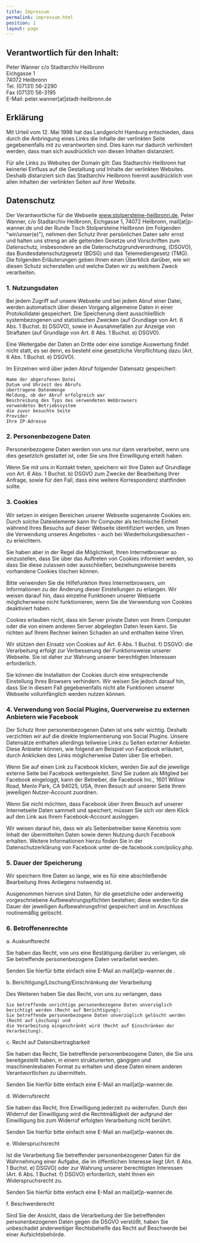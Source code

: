 ```yaml
---
title: Impressum
permalink: impressum.html
position: 1
layout: page
---
```


## Verantwortlich für den Inhalt:  
Peter Wanner
c/o 
Stadtarchiv Heilbronn  
Eichgasse 1  
74072 Heilbronn  
Tel. (07131) 56-2290  
Fax (07131) 56-3195  
E-Mail: peter.wanner[at]stadt-heilbronn.de  
 
## Erklärung  
Mit Urteil vom 12. Mai 1998 hat das Landgericht Hamburg entschieden, dass durch die Anbringung eines Links die Inhalte der verlinkten Seite gegebenenfalls mit zu verantworten sind. Dies kann nur dadurch verhindert werden, dass man sich ausdrücklich von diesen Inhalten distanziert.  

Für alle Links zu Websites der Domain gilt: Das Stadtarchiv Heilbronn hat keinerlei Einfluss auf die Gestaltung und Inhalte der verlinkten Websites. Deshalb distanziert sich das Stadtarchiv Heilbronn hiermit ausdrücklich von allen Inhalten der verlinkten Seiten auf ihrer Website.

## Datenschutz

Der Verantwortliche für die Webseite www.stolpersteine-heilbronn.de, Peter Wanner, c/o Stadtarchiv Heilbronn, Eichgasse 1, 74072 Heilbronn, mail[at]p-wanner.de und der Runde Tisch Stolpersteine Heilbronn (im Folgenden "wir/unser(e)"), nehmen den Schutz Ihrer persönlichen Daten sehr ernst und halten uns streng an alle geltenden Gesetze und Vorschriften zum Datenschutz, insbesondere an die Datenschutzgrundverordnung, (DSGVO), das Bundesdatenschutzgesetz (BDSG) und das Telemediengesetz (TMG). Die folgenden Erläuterungen geben Ihnen einen Überblick darüber, wie wir diesen Schutz sicherstellen und welche Daten wir zu welchem Zweck verarbeiten.

### 1. Nutzungsdaten

Bei jedem Zugriff auf unsere Webseite und bei jedem Abruf einer Datei, werden automatisch über diesen Vorgang allgemeine Daten in einer Protokolldatei gespeichert. Die Speicherung dient ausschließlich systembezogenen und statistischen Zwecken (auf Grundlage von Art. 6 Abs. 1 Buchst. b) DSGVO), sowie in Ausnahmefällen zur Anzeige von Straftaten (auf Grundlage von Art. 6 Abs. 1 Buchst. e) DSGVO).

Eine Weitergabe der Daten an Dritte oder eine sonstige Auswertung findet nicht statt, es sei denn, es besteht eine gesetzliche Verpflichtung dazu (Art. 6 Abs. 1 Buchst. e) DSGVO).

Im Einzelnen wird über jeden Abruf folgender Datensatz gespeichert:

    Name der abgerufenen Datei
    Datum und Uhrzeit des Abrufs
    übertragene Datenmenge
    Meldung, ob der Abruf erfolgreich war
    Beschreibung des Typs des verwendeten Webbrowsers
    verwendetes Betriebssystem
    die zuvor besuchte Seite
    Provider
    Ihre IP-Adresse

### 2. Personenbezogene Daten

Personenbezogene Daten werden von uns nur dann verarbeitet, wenn uns dies gesetzlich gestattet ist, oder Sie uns Ihre Einwilligung erteilt haben.

Wenn Sie mit uns in Kontakt treten, speichern wir Ihre Daten auf Grundlage von Art. 6 Abs. 1 Buchst. b) DSGVO zum Zwecke der Bearbeitung Ihrer Anfrage, sowie für den Fall, dass eine weitere Korrespondenz stattfinden sollte.

### 3. Cookies

Wir setzen in einigen Bereichen unserer Webseite sogenannte Cookies ein. Durch solche Dateielemente kann Ihr Computer als technische Einheit während Ihres Besuchs auf dieser Webseite identifiziert werden, um Ihnen die Verwendung unseres Angebotes - auch bei Wiederholungsbesuchen - zu erleichtern.

Sie haben aber in der Regel die Möglichkeit, Ihren Internetbrowser so einzustellen, dass Sie über das Auftreten von Cookies informiert werden, so dass Sie diese zulassen oder ausschließen, beziehungsweise bereits vorhandene Cookies löschen können.

Bitte verwenden Sie die Hilfefunktion Ihres Internetbrowsers, um Informationen zu der Änderung dieser Einstellungen zu erlangen. Wir weisen darauf hin, dass einzelne Funktionen unserer Webseite möglicherweise nicht funktionieren, wenn Sie die Verwendung von Cookies deaktiviert haben.

Cookies erlauben nicht, dass ein Server private Daten von Ihrem Computer oder die von einem anderen Server abgelegten Daten lesen kann. Sie richten auf Ihrem Rechner keinen Schaden an und enthalten keine Viren.

Wir stützen den Einsatz von Cookies auf Art. 6 Abs. 1 Buchst. f) DSGVO: die Verarbeitung erfolgt zur Verbesserung der Funktionsweise unserer Webseite. Sie ist daher zur Wahrung unserer berechtigten Interessen erforderlich.

Sie können die Installation der Cookies durch eine entsprechende Einstellung Ihres Browsers verhindern. Wir weisen Sie jedoch darauf hin, dass Sie in diesem Fall gegebenenfalls nicht alle Funktionen unserer Webseite vollumfänglich werden nutzen können.

### 4. Verwendung von Social Plugins, Querverweise zu externen Anbietern wie Facebook

Der Schutz Ihrer personenbezogenen Daten ist uns sehr wichtig. Deshalb verzichten wir auf die direkte Implementierung von Social Plugins. Unsere Datensätze enthalten allerdings teilweise Links zu Seiten externer Anbieter. Diese Anbieter können, wie folgend am Beispiel von Facebook erläutert, durch Anklicken des Links möglicherweise Daten über Sie erheben.

Wenn Sie auf einen Link zu Facebook klicken, werden Sie auf die jeweilige externe Seite bei Facebook weitergeleitet. Sind Sie zudem als Mitglied bei Facebook eingeloggt, kann der Betreiber, die Facebook Inc., 1601 Willow Road, Menlo Park, CA 94025, USA, Ihren Besuch auf unserer Seite Ihrem jeweiligen Nutzer-Account zuordnen.

Wenn Sie nicht möchten, dass Facebook über Ihren Besuch auf unserer Internetseite Daten sammelt und speichert, müssen Sie sich vor dem Klick auf den Link aus Ihrem Facebook-Account ausloggen.

Wir weisen darauf hin, dass wir als Seitenbetreiber keine Kenntnis vom Inhalt der übermittelten Daten sowie deren Nutzung durch Facebook erhalten. Weitere Informationen hierzu finden Sie in der Datenschutzerklärung von Facebook unter de-de.facebook.com/policy.php.

### 5. Dauer der Speicherung

Wir speichern Ihre Daten so lange, wie es für eine abschließende Bearbeitung Ihres Anliegens notwendig ist.

Ausgenommen hiervon sind Daten, für die gesetzliche oder anderweitig vorgeschriebene Aufbewahrungspflichten bestehen; diese werden für die Dauer der jeweiligen Aufbewahrungsfrist gespeichert und im Anschluss routinemäßig gelöscht.

### 6. Betroffenenrechte

a. Auskunftsrecht

Sie haben das Recht, von uns eine Bestätigung darüber zu verlangen, ob Sie betreffende personenbezogene Daten verarbeitet werden.

Senden Sie hierfür bitte einfach eine E-Mail an mail[at]p-wanner.de .

b. Berichtigung/Löschung/Einschränkung der Verarbeitung

Des Weiteren haben Sie das Recht, von uns zu verlangen, dass

    Sie betreffende unrichtige personenbezogene Daten unverzüglich berichtigt werden (Recht auf Berichtigung);
    Sie betreffende personenbezogene Daten unverzüglich gelöscht werden (Recht auf Löschung) und
    die Verarbeitung eingeschränkt wird (Recht auf Einschränken der Verarbeitung).

c. Recht auf Datenübertragbarkeit

Sie haben das Recht, Sie betreffende personenbezogene Daten, die Sie uns bereitgestellt haben, in einem strukturierten, gängigen und maschinenlesbaren Format zu erhalten und diese Daten einem anderen Verantwortlichen zu übermitteln.

Senden Sie hierfür bitte einfach eine E-Mail an mail[at]p-wanner.de.

d. Widerrufsrecht

Sie haben das Recht, Ihre Einwilligung jederzeit zu widerrufen. Durch den Widerruf der Einwilligung wird die Rechtmäßigkeit der aufgrund der Einwilligung bis zum Widerruf erfolgten Verarbeitung nicht berührt.

Senden Sie hierfür bitte einfach eine E-Mail an mail[at]p-wanner.de.

e. Widerspruchsrecht

Ist die Verarbeitung Sie betreffender personenbezogener Daten für die Wahrnehmung einer Aufgabe, die im öffentlichen Interesse liegt (Art. 6 Abs. 1 Buchst. e) DSGVO) oder zur Wahrung unserer berechtigten Interessen (Art. 6 Abs. 1 Buchst. f) DSGVO) erforderlich, steht Ihnen ein Widerspruchsrecht zu.

Senden Sie hierfür bitte einfach eine E-Mail an mail[at]p-wanner.de.

f. Beschwerderecht

Sind Sie der Ansicht, dass die Verarbeitung der Sie betreffenden personenbezogenen Daten gegen die DSGVO verstößt, haben Sie unbeschadet anderweitiger Rechtsbehelfe das Recht auf Beschwerde bei einer Aufsichtsbehörde.
